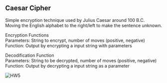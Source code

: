 ## Caesar Cipher

Simple encryption technique used by Julius Caesar around 100 B.C.
<br>
Moving the English alphabet to the right/left to make the sentence unknown.

Encryption Functions
<br>
Parameters: String to encrypt, number of moves (positive, negative)
<br>
Function: Output by encrypting a input string with parameters

Decodification Function
<br>
Parameters: String to be decrypted, number of moves (positive, negative)
<br>
Function: Output by decrypting a input string as a parameter

![HW5](https://user-images.githubusercontent.com/68213812/124372914-109a0a80-dcc9-11eb-9587-a9dce08f280c.png)
